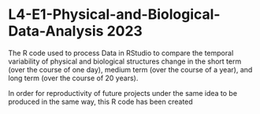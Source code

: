 # L4-E1-Physical-and-Biological-Data-Analysis 2023
The R code used to process Data in RStudio to compare the temporal variability 
of physical and biological structures change in the short term (over the course
of one day), medium term (over the course of a year), and long term (over the 
course of 20 years). 

In order for reproductivity of future projects under the same idea to be produced in the same way, this R code has been created
